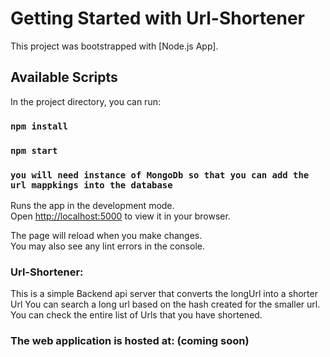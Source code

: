 # Getting Started with Url-Shortener

This project was bootstrapped with [Node.js App].

## Available Scripts

In the project directory, you can run:

### `npm install`

### `npm start`

### `you will need instance of MongoDb so that you can add the url mappkings into the database`

Runs the app in the development mode.\
Open [http://localhost:5000](http://localhost:5000) to view it in your browser.

The page will reload when you make changes.\
You may also see any lint errors in the console.

### Url-Shortener:

This is a simple Backend api server that converts the longUrl into a shorter Url
You can search a long url based on the hash created for the smaller url.
You can check the entire list of Urls that you have shortened.

### The web application is hosted at: (coming soon)
